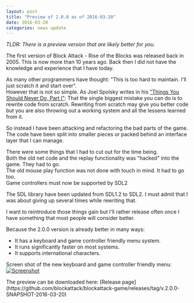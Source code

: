 ```yaml
---
layout: post
title: "Preview of 2.0.0 as of 2016-03-20"
date: 2016-03-20
categories: news update
---
```

_TLDR: There is a preview version that are likely better for you._

The first version of Block Attack - Rise of the Blocks was released back in 2005.
This is now more than 10 years ago. Back then I did not have the knowledge and experience that I have today.

As many other programmers have thought: "This is too hard to maintain. I'll just scratch it and start over". <br/>
However that is not so simple. As Joel Spolsky writes in his <a href="http://www.joelonsoftware.com/articles/fog0000000069.html">"Things You Should Never Do, Part I"</a>: That the single biggest mistake you can do is to rewrite code from scratch.
Rewriting from scratch may give you better code but you are also throwing out a working system and all the lessens learned from it.

So instead I have been attacking and refactoring the bad parts of the game.<br/>
The code have been split into smaller pieces or packed behind an interface layer that I can manage.

There were some things that I had to cut out for the time being.<br/>
Both the old net code and the replay functionality was "hacked" into the game. They had to go.<br/>
The old mouse play function was not done with touch in mind. It had to go too.<br/>
Game controllers must now be supported by SDL2

The SDL library have been updated from SDL1.2 to SDL2. I must admit that I was about giving up several times while rewriting that.

I want to reintroduce those things gain but I'll rather release often once I have something that most people will consider better.

Because the 2.0.0 version is already better in many ways:

 * It has a keyboard and game controller friendly menu system.
 * It runs significantly faster on most systems.
 * It supports international characters.

Screen shot of the new keyboard and game controller friendly menu:<br/>
<a href="{{ site.baseurl }}/images/blockattack2_menu_2016-03-20_14-30-11.png"  data-lightbox="image-2016-03-20" data-title="Screenshot"><img src="{{ site.baseurl }}/images/blockattack2_menu_2016-03-20_14-30-11_thump.png" alt="Screenshot" border="0"/></a>
<p></p>
The preview can be downloaded here: [Release page](https://github.com/blockattack/blockattack-game/releases/tag/v.2.0.0-SNAPSHOT-2016-03-20)
